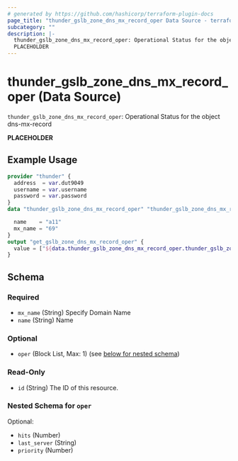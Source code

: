```yaml
---
# generated by https://github.com/hashicorp/terraform-plugin-docs
page_title: "thunder_gslb_zone_dns_mx_record_oper Data Source - terraform-provider-thunder"
subcategory: ""
description: |-
  thunder_gslb_zone_dns_mx_record_oper: Operational Status for the object dns-mx-record
  PLACEHOLDER
---
```


# thunder_gslb_zone_dns_mx_record_oper (Data Source)

`thunder_gslb_zone_dns_mx_record_oper`: Operational Status for the object dns-mx-record

__PLACEHOLDER__

## Example Usage

```terraform
provider "thunder" {
  address  = var.dut9049
  username = var.username
  password = var.password
}
data "thunder_gslb_zone_dns_mx_record_oper" "thunder_gslb_zone_dns_mx_record_oper" {

  name    = "a11"
  mx_name = "69"
}
output "get_gslb_zone_dns_mx_record_oper" {
  value = ["${data.thunder_gslb_zone_dns_mx_record_oper.thunder_gslb_zone_dns_mx_record_oper}"]
}
```

<!-- schema generated by tfplugindocs -->
## Schema

### Required

- `mx_name` (String) Specify Domain Name
- `name` (String) Name

### Optional

- `oper` (Block List, Max: 1) (see [below for nested schema](#nestedblock--oper))

### Read-Only

- `id` (String) The ID of this resource.

<a id="nestedblock--oper"></a>
### Nested Schema for `oper`

Optional:

- `hits` (Number)
- `last_server` (String)
- `priority` (Number)


